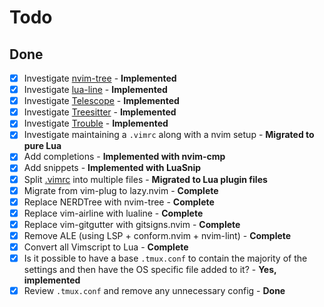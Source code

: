 # Todo

## Done

- [X] Investigate [nvim-tree](https://github.com/kyazdani42/nvim-tree.lua) - **Implemented**
- [X] Investigate [lua-line](https://github.com/nvim-lualine/lualine.nvim) - **Implemented**
- [X] Investigate [Telescope](https://github.com/nvim-telescope/telescope.nvim) - **Implemented**
- [X] Investigate [Treesitter](https://github.com/nvim-treesitter/nvim-treesitter) - **Implemented**
- [X] Investigate [Trouble](https://github.com/folke/trouble.nvim) - **Implemented**
- [X] Investigate maintaining a `.vimrc` along with a nvim setup - **Migrated to pure Lua**
- [X] Add completions - **Implemented with nvim-cmp**
- [X] Add snippets - **Implemented with LuaSnip**
- [X] Split [.vimrc](./dotfiles/.vimrc) into multiple files - **Migrated to Lua plugin files**
- [X] Migrate from vim-plug to lazy.nvim - **Complete**
- [X] Replace NERDTree with nvim-tree - **Complete**
- [X] Replace vim-airline with lualine - **Complete**
- [X] Replace vim-gitgutter with gitsigns.nvim - **Complete**
- [X] Remove ALE (using LSP + conform.nvim + nvim-lint) - **Complete**
- [X] Convert all Vimscript to Lua - **Complete**
- [X] Is it possible to have a base `.tmux.conf` to contain the majority of the
  settings and then have the OS specific file added to it? - **Yes, implemented**
- [X] Review `.tmux.conf` and remove any unnecessary config - **Done**
